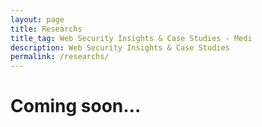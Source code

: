 ```yaml
---
layout: page
title: Researchs
title_tag: Web Security Insights & Case Studies - Medi
description: Web Security Insights & Case Studies
permalink: /researchs/
---
```


<h1 class="title-report">Coming soon...</h1>

